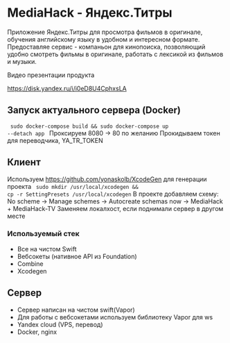 # MediaHack - Яндекс.Титры
 Приложение Яндекс.Титры для просмотра фильмов в оригинале, обучения английскому языку в удобном и интересном формате.
 Предоставляе сервис - компаньон для кинопоиска, позволяющий удобно смотреть фильмы в оригинале, работать с лексикой из фильмов и музыки.
 
 Видео презентации продукта
 
 https://disk.yandex.ru/i/i0eD8U4CphxsLA
## Запуск актуального сервера (Docker)
<code> sudo docker-compose build && sudo docker-compose up --detach app </code>
Проксируем 8080 -> 80 по желанию
Прокидываем токен для переводчика, YA_TR_TOKEN

## Клиент
  Используем https://github.com/yonaskolb/XcodeGen для генерации проекта
  <code> sudo mkdir /usr/local/xcodegen && cp -r SettingPresets /usr/local/xcodegen</code>
  В проекте добавляем схему:
  No scheme -> Manage schemes -> Autocreate schemas now -> MediaHack + MediaHack-TV
  Заменяем локалхост, если поднимали сервер в другом месте

### Используемый стек
  - Все на чистом Swift
  - Вебсокеты (нативное API из Foundation)
  - Combine
  - Xcodegen
  
## Сервер
  - Сервер написан на чистом swift(Vapor)
  - Для работы с вебсокетами используем библиотеку Vapor для ws
  - Yandex cloud (VPS, перевод)
  - Docker, nginx
